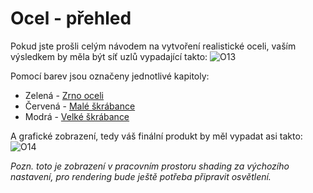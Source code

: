 # Ocel - přehled
Pokud jste prošli celým návodem na vytvoření realistické oceli, vaším výsledkem by měla být síť uzlů vypadající takto:
![O13](https://github.com/user-attachments/assets/e9857a69-eae4-4a33-b081-c87b7f6a70f6)

Pomocí barev jsou označeny jednotlivé kapitoly:
- Zelená - [Zrno oceli](https://github.com/Milimar16/Blender-realisticke-povrchy/blob/main/Zrno%20oceli.md)
- Červená - [Malé škrábance](https://github.com/Milimar16/Blender-realisticke-povrchy/blob/main/Mal%C3%A9%20%C5%A1kr%C3%A1bance.md)
- Modrá - [Velké škrábance](https://github.com/Milimar16/Blender-realisticke-povrchy/blob/main/Velk%C3%A9%20%C5%A1kr%C3%A1bance.md)

A grafické zobrazení, tedy váš finální produkt by měl vypadat asi takto:
![O14](https://github.com/user-attachments/assets/4b3eb6e5-46e9-441e-af9c-0e6fa43da09a)

_Pozn. toto je zobrazení v pracovním prostoru shading za výchozího nastavení, pro rendering bude ještě potřeba připravit osvětlení._
